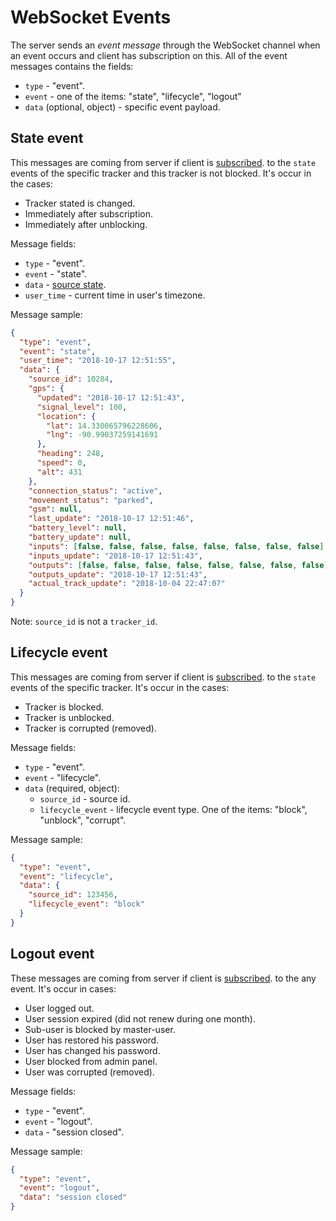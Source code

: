 # WebSocket Events

The server sends an _event message_ through the WebSocket channel when an event occurs and client has subscription on this. 
All of the event messages contains the fields:

*   `type` - "event".
*   `event` - one of the items: "state", "lifecycle", "logout"
*   `data` (optional, object) - specific event payload. 

## State event

This messages are coming from server if client is [subscribed](./subscription.md). 
to the `state` events of the specific tracker and this tracker is not blocked. It's occur in the cases:

*   Tracker stated is changed.
*   Immediately after subscription.
*   Immediately after unblocking.

Message fields:

*   `type` - "event".
*   `event` - "state".
*   `data` - [source state](../resources/tracking/tracker/index.md#get_state).
*   `user_time` - current time in user's timezone.

Message sample:
```json
{
  "type": "event",
  "event": "state",
  "user_time": "2018-10-17 12:51:55",
  "data": {
    "source_id": 10284,
    "gps": {
      "updated": "2018-10-17 12:51:43",
      "signal_level": 100,
      "location": {
        "lat": 14.330065796228606,
        "lng": -90.99037259141691
      },
      "heading": 248,
      "speed": 0,
      "alt": 431
    },
    "connection_status": "active",
    "movement_status": "parked",
    "gsm": null,
    "last_update": "2018-10-17 12:51:46",
    "battery_level": null,
    "battery_update": null,
    "inputs": [false, false, false, false, false, false, false, false],
    "inputs_update": "2018-10-17 12:51:43",
    "outputs": [false, false, false, false, false, false, false, false],
    "outputs_update": "2018-10-17 12:51:43",
    "actual_track_update": "2018-10-04 22:47:07"
  }
}
```

Note: `source_id` is not a `tracker_id`.

## Lifecycle event

This messages are coming from server if client is [subscribed](./subscription.md). 
to the `state` events of the specific tracker. It's occur in the cases:

*   Tracker is blocked.
*   Tracker is unblocked.
*   Tracker is corrupted (removed).

Message fields:

*   `type` - "event".
*   `event` - "lifecycle".
*   `data` (required, object):
    *   `source_id` - source id.
    *   `lifecycle_event` - lifecycle event type. One of the items: "block", "unblock", "corrupt".

Message sample:
```json
{
  "type": "event",
  "event": "lifecycle",
  "data": {
    "source_id": 123456,
    "lifecycle_event": "block"
  }
}
```

## Logout event

These messages are coming from server if client is [subscribed](./subscription.md). 
to the any event. It's occur in cases:

*   User logged out.
*   User session expired (did not renew during one month).
*   Sub-user is blocked by master-user.
*   User has restored his password.
*   User has changed his password.
*   User blocked from admin panel.
*   User was corrupted (removed).

Message fields:

*   `type` - "event".
*   `event` - "logout".
*   `data` - "session closed".

Message sample:
```json
{
  "type": "event",
  "event": "logout",
  "data": "session closed"
}
```
